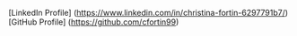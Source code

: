 [LinkedIn Profile] (https://www.linkedin.com/in/christina-fortin-6297791b7/)
[GitHub Profile] (https://github.com/cfortin99)
